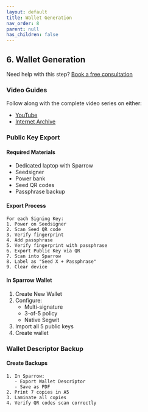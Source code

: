```yaml
---
layout: default
title: Wallet Generation
nav_order: 8
parent: null
has_children: false
---
```


## 6. Wallet Generation

Need help with this step? [Book a free consultation](https://thebitcoinbackup.com)

### Video Guides
Follow along with the complete video series on either:
- [YouTube](https://www.youtube.com/watch?v=U-hjOxzg-Ek&list=PL3s9juCCLq05UbdxikNPa8hOmddvS2BPa&index=32)
- [Internet Archive](https://archive.org/details/the-bitcoin-backup-self-inheritance-protocol/Section+6+-+Lesson+1.mp4)

### Public Key Export

#### Required Materials
- Dedicated laptop with Sparrow
- Seedsigner
- Power bank
- Seed QR codes
- Passphrase backup

#### Export Process
```
For each Signing Key:
1. Power on Seedsigner
2. Scan Seed QR code
3. Verify fingerprint
4. Add passphrase
5. Verify fingerprint with passphrase
6. Export Public Key via QR
7. Scan into Sparrow
8. Label as "Seed X + Passphrase"
9. Clear device
```

#### In Sparrow Wallet
1. Create New Wallet
2. Configure:
   - Multi-signature
   - 3-of-5 policy
   - Native Segwit
3. Import all 5 public keys
4. Create wallet

### Wallet Descriptor Backup

#### Create Backups
```
1. In Sparrow:
   - Export Wallet Descriptor
   - Save as PDF
2. Print 7 copies in A5
3. Laminate all copies
4. Verify QR codes scan correctly
```
